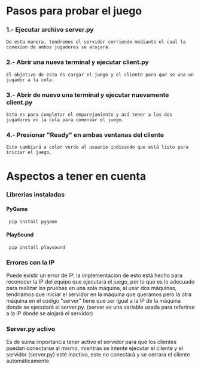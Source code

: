 
# Pasos para probar el juego

### 1.- Ejecutar archivo server.py
    De esta manera, tendremos el servidor corriendo mediante el cual la conexion de ambos jugadores se alojará.

### 2.- Abrir una nueva terminal y ejecutar client.py
    El objetivo de esto es cargar el juego y el cliente para que se una un jugador a la cola.

### 3.- Abrir de nuevo una terminal y ejecutar nuevamente client.py
    Esto es para completar el emparejamiento y así tener a los dos jugadores en la cola para comenzar el juego.

### 4.- Presionar "Ready" en ambas ventanas del cliente
    Esto cambiará a color verde al usuario indicando que está listo para iniciar el juego.

# Aspectos a tener en cuenta

### Librerias instaladas
#### PyGame
     pip install pygame
#### PlaySound
     pip install playsound

### Errores con la IP
Puede existir un error de IP, la implementación de esto está hecho para reconocer la IP del equipo que ejecutará el juego, por lo que es lo adecuado para realizar las pruebas en una sola máquina, al usar dos máquinas, tendríamos que iniciar el servidor en la máquina que queramos pero la otra máquina en el código "server" tiene que ser igual a la IP de la máquina donde se ejecutará el server.py. (server es una variable usada para referirse a la IP donde se alojará el servidor)

### Server.py activo
Es de suma importancia tener activo el servidor para que los clientes puedan conectarse al mismo, mientras se intente ejecutar el cliente y el servidor (server.py) esté inactivo, este no conectará y se cerrara el cliente automáticamente.
